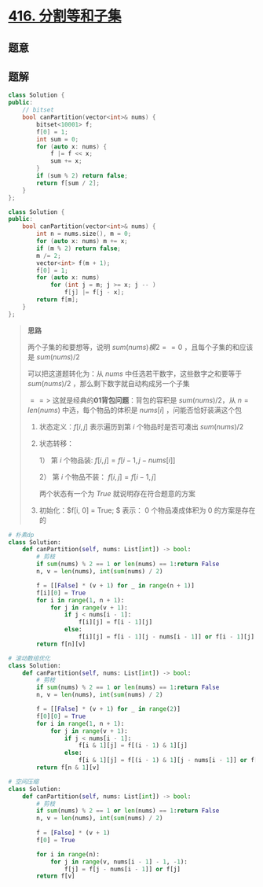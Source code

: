 #  [416. 分割等和子集](https://leetcode-cn.com/problems/partition-equal-subset-sum/)

## 题意



## 题解

```c++
class Solution {
public:
    // bitset
    bool canPartition(vector<int>& nums) {
        bitset<10001> f;
        f[0] = 1;
        int sum = 0;
        for (auto x: nums) {
            f |= f << x;
            sum += x;
        }
        if (sum % 2) return false;
        return f[sum / 2];
    }
};

class Solution {
public:
    bool canPartition(vector<int>& nums) {
        int n = nums.size(), m = 0;
        for (auto x: nums) m += x;
        if (m % 2) return false;
        m /= 2;
        vector<int> f(m + 1);
        f[0] = 1;
        for (auto x: nums)
            for (int j = m; j >= x; j -- )
                f[j] |= f[j - x];
        return f[m];
    }
};
```



> **思路**
>
> 两个子集的和要想等，说明 $sum(nums) 模 2 == 0$ ，且每个子集的和应该是 $sum(nums) / 2$
>
> 可以把这道题转化为：从 $nums$ 中任选若干数字，这些数字之和要等于 $sum(nums)/2$ ，那么剩下数字就自动构成另一个子集
>
> $==>$ 这就是经典的**01背包问题**：背包的容积是  $sum(nums)/2$，从 $n = len(nums)$ 中选，每个物品的体积是 $nums[i]$ ，问能否恰好装满这个包
>
> 1. 状态定义：$f[i,j]$ 表示遍历到第 $i$ 个物品时是否可凑出  $sum(nums)/2$
>
> 2. 状态转移：
>
>    1） 第 $i$ 个物品装: $f[i, j] = f[i - 1, j - nums[i]]$
>
>    2） 第 $i$ 个物品不装： $f[i, j] = f[i - 1, j]$
>
>    两个状态有一个为 $True$ 就说明存在符合题意的方案
>
> 3. 初始化：$f[i, 0] = True; $ 表示： $0$ 个物品凑成体积为 $0$ 的方案是存在的

```python
# 朴素dp
class Solution:
    def canPartition(self, nums: List[int]) -> bool:
        # 剪枝
        if sum(nums) % 2 == 1 or len(nums) == 1:return False
        n, v = len(nums), int(sum(nums) / 2)

        f = [[False] * (v + 1) for _ in range(n + 1)]
        f[i][0] = True
        for i in range(1, n + 1):
            for j in range(v + 1):
                if j < nums[i - 1]:
                    f[i][j] = f[i - 1][j]
                else:
                    f[i][j] = f[i - 1][j - nums[i - 1]] or f[i - 1][j]
        return f[n][v]
```

```python
# 滚动数组优化
class Solution:
    def canPartition(self, nums: List[int]) -> bool:
        # 剪枝
        if sum(nums) % 2 == 1 or len(nums) == 1:return False
        n, v = len(nums), int(sum(nums) / 2)

        f = [[False] * (v + 1) for _ in range(2)]
        f[0][0] = True
        for i in range(1, n + 1):
            for j in range(v + 1):
                if j < nums[i - 1]:
                    f[i & 1][j] = f[(i - 1) & 1][j]
                else:
                    f[i & 1][j] = f[(i - 1) & 1][j - nums[i - 1]] or f[(i - 1) & 1][j]
        return f[n & 1][v]

# 空间压缩
class Solution:
    def canPartition(self, nums: List[int]) -> bool:
      	# 剪枝
        if sum(nums) % 2 == 1 or len(nums) == 1:return False
        n, v = len(nums), int(sum(nums) / 2)
        
        f = [False] * (v + 1)
        f[0] = True

        for i in range(n):
            for j in range(v, nums[i - 1] - 1, -1):
                f[j] = f[j - nums[i - 1]] or f[j]
        return f[v]
```

